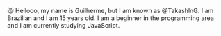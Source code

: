  😼 Hellooo, my name is Guilherme, but I am known as @TakashlnG.
 I am Brazilian and I am 15 years old. I am a beginner in the programming area and I am currently studying JavaScript.
